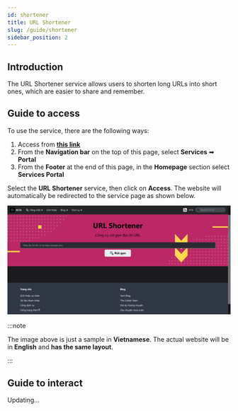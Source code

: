 ```yaml
---
id: shortener
title: URL Shortener
slug: /guide/shortener
sidebar_position: 2
---
```


## Introduction

The URL Shortener service allows users to shorten long URLs into short ones, which are easier to share and remember.

## Guide to access

To use the service, there are the following ways:

1. Access from [**this link**](../../../en/services)
2. From the **Navigation bar** on the top of this page, select **Services** ➡ **Portal**
3. From the **Footer** at the end of this page, in the **Homepage** section select **Services Portal**

Select the **URL Shortener** service, then click on **Access**. The website will automatically be redirected to the service page as shown below.

![url](../../../../../public/img/services/url.png)

:::note

The image above is just a sample in **Vietnamese**. The actual website will be in **English** and **has the same layout**.

:::

## Guide to interact

Updating...
